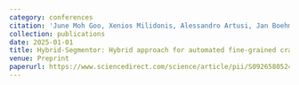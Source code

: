 ```yaml
---
category: conferences
citation: 'June Moh Goo, Xenios Milidonis, Alessandro Artusi, Jan Boehm, and Carlo Ciliberto. "Hybrid-Segmentor: Hybrid approach for automated fine-grained crack segmentation in civil infrastructure", 2025.'
collection: publications
date: 2025-01-01
title: Hybrid-Segmentor: Hybrid approach for automated fine-grained crack segmentation in civil infrastructure
venue: Preprint
paperurl: https://www.sciencedirect.com/science/article/pii/S0926580524006964
---
```


